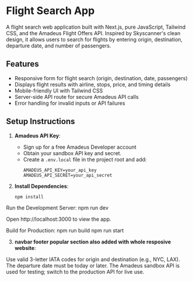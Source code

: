 # Flight Search App

A flight search web application built with Next.js, pure JavaScript, Tailwind CSS, and the Amadeus Flight Offers API. Inspired by Skyscanner's clean design, it allows users to search for flights by entering origin, destination, departure date, and number of passengers.

## Features
- Responsive form for flight search (origin, destination, date, passengers)
- Displays flight results with airline, stops, price, and timing details
- Mobile-friendly UI with Tailwind CSS
- Server-side API route for secure Amadeus API calls
- Error handling for invalid inputs or API failures

## Setup Instructions
1. **Amadeus API Key**:
   - Sign up for a free Amadeus Developer account
   - Obtain your sandbox API key and secret.
   - Create a `.env.local` file in the project root and add:
     ```env
     AMADEUS_API_KEY=your_api_key
     AMADEUS_API_SECRET=your_api_secret
     ```

2. **Install Dependencies**:
   ```bash
   npm install


Run the Development Server:
npm run dev

Open http://localhost:3000 to view the app.

Build for Production:
npm run build
npm run start


3. **navbar footer popular section also added with whole resposive website**:




Use valid 3-letter IATA codes for origin and destination (e.g., NYC, LAX).
The departure date must be today or later.
The Amadeus sandbox API is used for testing; switch to the production API for live use.


